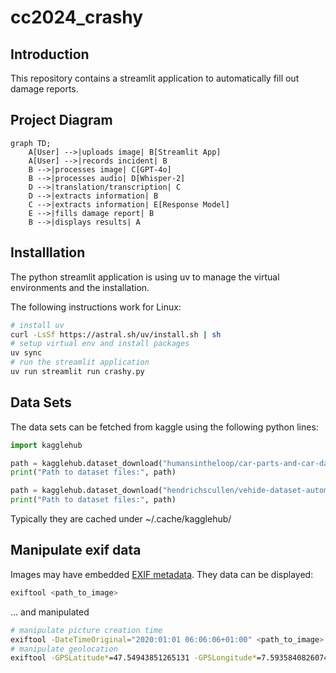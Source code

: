 # cc2024_crashy

## Introduction
This repository contains a streamlit application to automatically fill out damage reports. 

## Project Diagram

```mermaid
graph TD;
    A[User] -->|uploads image| B[Streamlit App]
    A[User] -->|records incident| B
    B -->|processes image| C[GPT-4o]
    B -->|processes audio| D[Whisper-2]
    D -->|translation/transcription| C
    D -->|extracts information| B
    C -->|extracts information| E[Response Model]
    E -->|fills damage report| B
    B -->|displays results| A
```

## Installlation
The python streamlit application is using uv to manage the virtual environments and the installation.

The following instructions work for Linux:
```bash
# install uv
curl -LsSf https://astral.sh/uv/install.sh | sh
# setup virtual env and install packages
uv sync
# run the streamlit application
uv run streamlit run crashy.py
```


## Data Sets

The data sets can be fetched from kaggle using the following python lines:

```python
import kagglehub

path = kagglehub.dataset_download("humansintheloop/car-parts-and-car-damages")
print("Path to dataset files:", path)

path = kagglehub.dataset_download("hendrichscullen/vehide-dataset-automatic-vehicle-damage-detection")
print("Path to dataset files:", path)
```

Typically they are cached under ~/.cache/kagglehub/

## Manipulate exif data
Images may have embedded  [EXIF metadata](https://en.wikipedia.org/wiki/Exif). They data can be displayed:

```bash
exiftool <path_to_image>
```
... and manipulated
```bash
# manipulate picture creation time
exiftool -DateTimeOriginal="2020:01:01 06:06:06+01:00" <path_to_image>
# manipulate geolocation
exiftool -GPSLatitude*=47.54943851265131 -GPSLongitude*=7.593584082607474 -GPSAltitude*=277 <path_to_image>
```
